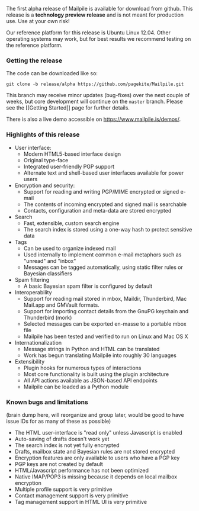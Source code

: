The first alpha release of Mailpile is available for download from github. This release is a **technology preview release** and is not meant for production use. Use at your own risk!

Our reference platform for this release is Ubuntu Linux 12.04.  Other operating systems may work, but for best results we recommend testing on the reference platform.

### Getting the release

The code can be downloaded like so:

    git clone -b release/alpha https://github.com/pagekite/Mailpile.git

This branch may receive minor updates (bug-fixes) over the next couple of weeks, but core development will continue on the `master` branch. Please see the [[Getting Started]] page for further details.

There is also a live demo accessible on <https://www.mailpile.is/demos/>. 

### Highlights of this release

* User interface:
   * Modern HTML5-based interface design
   * Original type-face
   * Integrated user-friendly PGP support
   * Alternate text and shell-based user interfaces available for power users
* Encryption and security:
   * Support for reading and writing PGP/MIME encrypted or signed e-mail
   * The contents of incoming encrypted and signed mail is searchable
   * Contacts, configuration and meta-data are stored encrypted
* Search
   * Fast, extensible, custom search engine
   * The search index is stored using a one-way hash to protect sensitive data
* Tags
   * Can be used to organize indexed mail
   * Used internally to implement common e-mail metaphors such as "unread" and "inbox"
   * Messages can be tagged automatically, using static filter rules or Bayesian classifiers
* Spam filtering
   * A basic Bayesian spam filter is configured by default
* Interoperability
   * Support for reading mail stored in mbox, Maildir, Thunderbird, Mac Mail.app and GMVault formats.
   * Support for importing contact details from the GnuPG keychain and Thunderbird (mork)
   * Selected messages can be exported en-masse to a portable mbox file
   * Mailpile has been tested and verified to run on Linux and Mac OS X
* Internationalization
   * Message strings in Python and HTML can be translated
   * Work has begun translating Mailpile into roughly 30 languages
* Extensibility
   * Plugin hooks for numerous types of interactions
   * Most core functionality is built using the plugin architecture
   * All API actions available as JSON-based API endpoints
   * Mailpile can be loaded as a Python module

### Known bugs and limitations

(brain dump here, will reorganize and group later, would be good to have issue IDs for as many of these as possible)

* The HTML user-interface is "read only" unless Javascript is enabled
* Auto-saving of drafts doesn't work yet
* The search index is not yet fully encrypted
* Drafts, mailbox state and Bayesian rules are not stored encrypted
* Encryption features are only available to users who have a PGP key
* PGP keys are not created by default
* HTML/Javascript performance has not been optimized
* Native IMAP/POP3 is missing because it depends on local mailbox encryption
* Multiple profile support is very primitive
* Contact management support is very primitive
* Tag management support in HTML UI is very primitive

